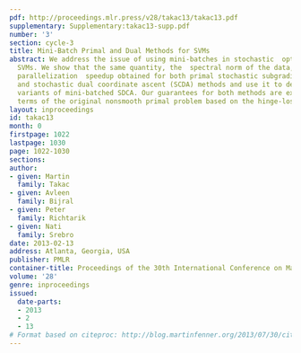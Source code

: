 ```yaml
---
pdf: http://proceedings.mlr.press/v28/takac13/takac13.pdf
supplementary: Supplementary:takac13-supp.pdf
number: '3'
section: cycle-3
title: Mini-Batch Primal and Dual Methods for SVMs
abstract: We address the issue of using mini-batches in stochastic  optimization of
  SVMs. We show that the same quantity, the  spectral norm of the data, controls the
  parallelization  speedup obtained for both primal stochastic subgradient descent(SGD)
  and stochastic dual coordinate ascent (SCDA) methods and use it to derive novel
  variants of mini-batched SDCA. Our guarantees for both methods are expressed in
  terms of the original nonsmooth primal problem based on the hinge-loss.
layout: inproceedings
id: takac13
month: 0
firstpage: 1022
lastpage: 1030
page: 1022-1030
sections: 
author:
- given: Martin
  family: Takac
- given: Avleen
  family: Bijral
- given: Peter
  family: Richtarik
- given: Nati
  family: Srebro
date: 2013-02-13
address: Atlanta, Georgia, USA
publisher: PMLR
container-title: Proceedings of the 30th International Conference on Machine Learning
volume: '28'
genre: inproceedings
issued:
  date-parts:
  - 2013
  - 2
  - 13
# Format based on citeproc: http://blog.martinfenner.org/2013/07/30/citeproc-yaml-for-bibliographies/
---
```

